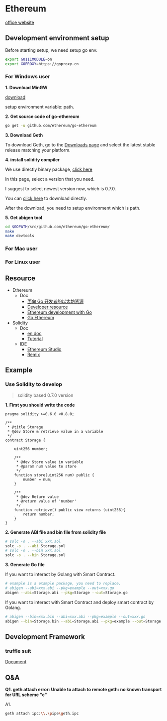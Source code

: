 # Ethereum

[office website](https://ethereum.org/en/)



## Development environment setup

Before starting setup, we need setup go env.

```bash
export GO111MODULE=on
export GOPROXY=https://goproxy.cn
```



### For Windows user

**1. Download MinGW**

[download](https://netactuate.dl.sourceforge.net/project/mingw-w64/Toolchains%20targetting%20Win64/Personal%20Builds/mingw-builds/4.8.2/threads-posix/seh/x86_64-4.8.2-release-posix-seh-rt_v3-rev2.7z)

setup environment variable: path.



**2. Get source code of go-ethereum**

```bash
go get -u github.com/ethereum/go-ethereum
```



**3. Download Geth**

To download Geth, go to the [Downloads page](https://geth.ethereum.org/downloads) and select the latest stable release matching your platform.



**4. install solidity compiler**

We use directly binary package, [click here](https://github.com/ethereum/solidity/releases)

In this page, select a version that you need.

I suggest to select newest version now,  which is 0.7.0.

You can [click here](https://github.com/ethereum/solidity/releases/download/v0.7.0/solidity-windows.zip) to download directly.

After the download, you need to setup environment which is path.



**5. Get abigen tool**

```bash
cd $GOPATH/src/github.com/ethereum/go-ethereum/
make
make devtools
```



### For Mac user





### For Linux user



## Resource

- Ethereum
  - Doc
    - [面向 Go 开发者的以太坊资源](https://ethereum.org/zh/golang/)
    - [Developer resource](https://ethereum.org/zh/developers/)
    - [Ethereum development with Go](https://goethereumbook.org/zh/)
    - [Go Ethereum](https://geth.ethereum.org/)
- Solidity
  - Doc
    - [en doc](https://solidity.readthedocs.io/en/v0.7.0/introduction-to-smart-contracts.html)
    - [Tutorial](https://github.com/ethereum/go-ethereum/wiki/Contract-Tutorial)
  - IDE
    - [Ethereum Studio](https://studio.ethereum.org/)
    - [Remix](https://remix.ethereum.org/)



## Example

### Use Solidity to develop

> solidity based 0.7.0 version

**1. First you should write the code**

```solidity
pragma solidity >=0.6.0 <0.8.0;

/**
 * @title Storage
 * @dev Store & retrieve value in a variable
 */
contract Storage {

    uint256 number;

    /**
     * @dev Store value in variable
     * @param num value to store
     */
    function store(uint256 num) public {
        number = num;
    }

    /**
     * @dev Return value 
     * @return value of 'number'
     */
    function retrieve() public view returns (uint256){
        return number;
    }
}
```



**2. Generate ABI file and bin file from solidity file**

```bash
# solc -o . --abi xxx.sol
solc -o . --abi Storage.sol
# solc -o . --bin xxx.sol
solc -o . --bin Storage.sol
```



**3. Generate Go file**

If you want to interact by Golang with Smart Contract.

```bash
# example is a example package, you need to replace.
# abigen --abi=xxx.abi --pkg=example --out=xxx.go
abigen --abi=Storage.abi --pkg=Storage --out=Storage.go
```

If you want to interact with Smart Contract and deploy smart contract by Golang.

```bash
# abigen --bin=xxx.bin --abi=xxx.abi --pkg=example --out=xxx.go
abigen --bin=Storage.bin --abi=Storage.abi --pkg=example --out=Storage.go
```



## Development Framework

### truffle suit

[Document](https://www.trufflesuite.com/)



## Q&A

**Q1. geth attach error: Unable to attach to remote geth: no known transport for URL scheme "c"**

A1.

```bash
geth attach ipc:\\.\pipe\geth.ipc
```

